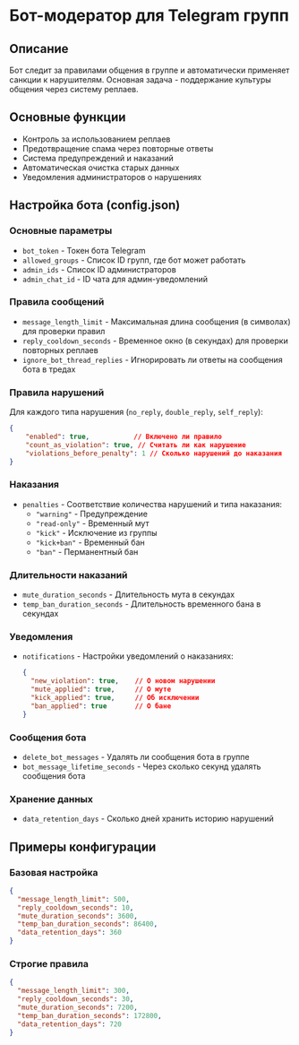 # Бот-модератор для Telegram групп

## Описание
Бот следит за правилами общения в группе и автоматически применяет санкции к нарушителям. Основная задача - поддержание культуры общения через систему реплаев.

## Основные функции
- Контроль за использованием реплаев
- Предотвращение спама через повторные ответы
- Система предупреждений и наказаний
- Автоматическая очистка старых данных
- Уведомления администраторов о нарушениях

## Настройка бота (config.json)

### Основные параметры
- `bot_token` - Токен бота Telegram
- `allowed_groups` - Список ID групп, где бот может работать
- `admin_ids` - Список ID администраторов
- `admin_chat_id` - ID чата для админ-уведомлений

### Правила сообщений
- `message_length_limit` - Максимальная длина сообщения (в символах) для проверки правил
- `reply_cooldown_seconds` - Временное окно (в секундах) для проверки повторных реплаев
- `ignore_bot_thread_replies` - Игнорировать ли ответы на сообщения бота в тредах

### Правила нарушений
Для каждого типа нарушения (`no_reply`, `double_reply`, `self_reply`):
```json
{
    "enabled": true,           // Включено ли правило
    "count_as_violation": true, // Считать ли как нарушение
    "violations_before_penalty": 1 // Сколько нарушений до наказания
}
```

### Наказания
- `penalties` - Соответствие количества нарушений и типа наказания:
  - `"warning"` - Предупреждение
  - `"read-only"` - Временный мут
  - `"kick"` - Исключение из группы
  - `"kick+ban"` - Временный бан
  - `"ban"` - Перманентный бан

### Длительности наказаний
- `mute_duration_seconds` - Длительность мута в секундах
- `temp_ban_duration_seconds` - Длительность временного бана в секундах

### Уведомления
- `notifications` - Настройки уведомлений о наказаниях:
  ```json
  {
    "new_violation": true,    // О новом нарушении
    "mute_applied": true,     // О муте
    "kick_applied": true,     // Об исключении
    "ban_applied": true       // О бане
  }
  ```

### Сообщения бота
- `delete_bot_messages` - Удалять ли сообщения бота в группе
- `bot_message_lifetime_seconds` - Через сколько секунд удалять сообщения бота

### Хранение данных
- `data_retention_days` - Сколько дней хранить историю нарушений

## Примеры конфигурации

### Базовая настройка
```json
{
  "message_length_limit": 500,
  "reply_cooldown_seconds": 10,
  "mute_duration_seconds": 3600,
  "temp_ban_duration_seconds": 86400,
  "data_retention_days": 360
}
```

### Строгие правила
```json
{
  "message_length_limit": 300,
  "reply_cooldown_seconds": 30,
  "mute_duration_seconds": 7200,
  "temp_ban_duration_seconds": 172800,
  "data_retention_days": 720
}
``` 